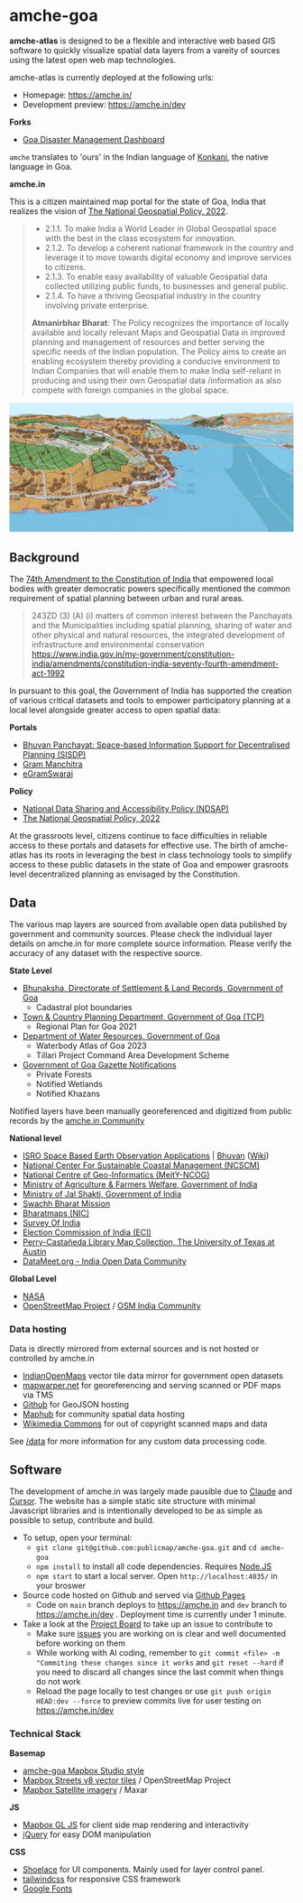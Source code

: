 # amche-goa

**amche-atlas** is designed to be a flexible and interactive web based GIS software to quickly visualize spatial data layers from a vareity of sources using the latest open web map technologies.

amche-atlas is currently deployed at the following urls:
- Homepage: https://amche.in/
- Development preview: https://amche.in/dev

**Forks**
- [Goa Disaster Management Dashboard](https://github.com/alansaviolobo/dfes-dmp)

`amche` translates to 'ours' in the Indian language of [Konkani](https://en.wikipedia.org/wiki/Konkani_language), the native language in Goa.

**amche.in**

This is a citizen maintained map portal for the state of Goa, India that realizes the vision of [The National Geospatial Policy, 2022](https://dst.gov.in/sites/default/files/National%20Geospatial%20Policy.pdf).

> - 2.1.1. To make India a World Leader in Global Geospatial space with the best in the class ecosystem for
innovation.
> - 2.1.2. To develop a coherent national framework in the country and leverage it to move towards digital
economy and improve services to citizens.
> - 2.1.3. To enable easy availability of valuable Geospatial data collected utilizing public funds, to businesses
and general public.
> - 2.1.4. To have a thriving Geospatial industry in the country involving private enterprise.
>
> **Atmanirbhar Bharat**: The Policy recognizes the importance of locally available and locally
relevant Maps and Geospatial Data in improved planning and management of resources and better serving
the specific needs of the Indian population. The Policy aims to create an enabling ecosystem thereby
providing a conducive environment to Indian Companies that will enable them to make India self-reliant in
producing and using their own Geospatial data /information as also compete with foreign companies in the
global space.

![](./assets/img/og_image.jpg)

## Background

The [74th Amendment to the Constitution of India](https://www.india.gov.in/my-government/constitution-india/amendments/constitution-india-seventy-fourth-amendment-act-1992) that empowered local bodies with greater democratic powers specifically mentioned the common requirement of spatial planning between urban and rural areas.

> 243ZD (3) (A) (i) matters of common interest between the Panchayats and the Municipalities including spatial planning, sharing of water and other physical and natural resources, the integrated development of infrastructure and environmental conservation
> https://www.india.gov.in/my-government/constitution-india/amendments/constitution-india-seventy-fourth-amendment-act-1992

In pursuant to this goal, the Government of India has supported the creation of various critical datasets and tools to empower participatory planning at a local level alongside greater access to open spatial data:

**Portals**
- [Bhuvan Panchayat: Space-based Information Support for Decentralised Planning (SISDP)](https://bhuvanpanchayat.nrsc.gov.in/)
- [Gram Manchitra](https://informatics.nic.in/uploads/pdfs/51ebda15_28_30_egov_grammanchitra_jan_25.pdf)
- [eGramSwaraj](https://egramswaraj.gov.in/)

**Policy**
- [National Data Sharing and Accessibility Policy (NDSAP)](https://dst.gov.in/national-data-sharing-and-accessibility-policy-0)
- [The National Geospatial Policy, 2022](https://dst.gov.in/sites/default/files/National%20Geospatial%20Policy.pdf)

At the grassroots level, citizens continue to face difficulties in reliable access to these portals and datasets for effective use. The birth of amche-atlas has its roots in leveraging the best in class technology tools to simplify access to these public datasets in the state of Goa and empower grasroots level decentralized planning as envisaged by the Constitution.

## Data 

The various map layers are sourced from available open data published by government and community sources. Please check the individual layer details on amche.in for more complete source information. Please verify the accuracy of any dataset with the respective source. 

**State Level**
- [Bhunaksha, Directorate of Settlement & Land Records, Government of Goa](https://bhunaksha.goa.gov.in/bhunaksha/)
  - Cadastral plot boundaries
- [Town & Country Planning Department, Government of Goa (TCP)](https://tcp.goa.gov.in/)
  - Regional Plan for Goa 2021
- [Department of Water Resources, Government of Goa](https://goawrd.gov.in/)
  - Waterbody Atlas of Goa 2023
  - Tillari Project Command Area Development Scheme
- [Government of Goa Gazette Notifications](https://archive.org/search?query=creator%3A%22Government+of+Goa%22&sort=-date)
  - Private Forests
  - Notified Wetlands
  - Notified Khazans

Notified layers have been manually georeferenced and digitized from public records by the [amche.in Community](https://github.com/publicmap/amche-goa/issues)

**National level**
- [ISRO Space Based Earth Observation Applications](https://www.isro.gov.in/SpaceBasedEarthObservationServices.html) | [Bhuvan](https://bhuvan-app1.nrsc.gov.in/) ([Wiki](https://bhuvan.nrsc.gov.in/wiki/index.php/List_of_Vector_(Thematic_Maps)_datasets))
- [National Center For Sustainable Coastal Management (NCSCM)](https://czmp.ncscm.res.in/)
- [National Centre of Geo-Informatics (MeitY-NCOG)](https://mss.ncog.gov.in/login)
- [Ministry of Agriculture & Farmers Welfare, Government of India](https://soilhealth.dac.gov.in/slusi-visualisation/)
- [Ministry of Jal Shakti, Government of India](https://indiawris.gov.in/)
- [Swachh Bharat Mission](https://sbm-g-esriindia1.hub.arcgis.com/)
- [Bharatmaps (NIC)](https://bharatmaps.gov.in/BharatMaps/Home/Map)
- [Survey Of India](https://onlinemaps.surveyofindia.gov.in/FreeMapSpecification.aspx)
- [Election Commission of India (ECI)](https://www.eci.gov.in/delimitation)
- [Perry-Castañeda Library Map Collection, The University of Texas at Austin](https://maps.lib.utexas.edu/maps/ams/india/)
- [DataMeet.org - India Open Data Community](https://datameet.org/)

**Global Level**

- [NASA](https://asterweb.jpl.nasa.gov/gdem.asp)
- [OpenStreetMap Project](https://www.openstreetmap.org/#map=12/15.4661/73.8604) / [OSM India Community](https://www.openstreetmap.in/)

### Data hosting

Data is directly mirrored from external sources and is not hosted or controlled by amche.in

- [IndianOpenMaps](https://indianopenmaps.fly.dev) vector tile data mirror for government open datasets
- [mapwarper.net](https://mapwarper.net/layers/2054) for georeferencing and serving scanned or PDF maps via TMS
- [Github](https://gist.github.com) for GeoJSON hosting
- [Maphub](https://www.maphub.co/) for community spatial data hosting
- [Wikimedia Commons](https://commons.wikimedia.org/) for out of copyright scanned maps and data

See [/data](./data) for more information for any custom data processing code.

## Software

The development of amche.in was largely made pausible due to [Claude](https://claude.ai/) and [Cursor](https://www.cursor.com/). The website has a simple static site structure with minimal Javascript libraries and is intentionally developed to be as simple as possible to setup, contribute and build.

- To setup, open your terminal:
  - `git clone git@github.com:publicmap/amche-goa.git` and `cd amche-goa`
  - `npm install` to install all code dependencies. Requires [Node.JS](https://nodejs.org/en)
  - `npm start` to start a local server. Open `http://localhost:4035/` in your broswer
- Source code hosted on Github and served via [Github Pages](https://pages.github.com/)
  - Code on `main` branch deploys to https://amche.in and `dev` branch to https://amche.in/dev . Deployment time is currently under 1 minute.
- Take a look at the [Project Board](https://github.com/publicmap/amche-goa/projects) to take up an issue to contribute to
  - Make sure [issues](https://github.com/publicmap/amche-goa/issues) you are working on is clear and well documented before working on them
  - While working with AI coding, remember to `git commit <file> -m "Commiting these changes since it works` and `git reset --hard` if you need to discard all changes since the last commit when things do not work
  - Reload the page locally to test changes or use `git push origin HEAD:dev --force` to preview commits live for user testing on https://amche.in/dev

### Technical Stack

**Basemap**
- [amche-goa Mapbox Studio style](https://api.mapbox.com/styles/v1/planemad/cm3gyibd3004x01qz08rohcsg.html?title=copy&access_token=pk.eyJ1IjoicGxhbmVtYWQiLCJhIjoiY2x2MzZwbGRyMGdheDJtbXVwdDA4aDNyaCJ9.nbvz6aNGQo68xa4NtWH26A&zoomwheel=true&fresh=true#13.82/15.18819/73.96438)
- [Mapbox Streets v8 vector tiles](https://docs.mapbox.com/data/tilesets/reference/mapbox-streets-v8/) / OpenStreetMap Project
- [Mapbox Satellite imagery](https://www.mapbox.com/maps/satellite) / Maxar

**JS**
- [Mapbox GL JS](https://www.mapbox.com/mapbox-gljs) for client side map rendering and interactivity
- [jQuery](https://jquery.com/) for easy DOM manipulation

**CSS**
- [Shoelace](https://shoelace.style/) for UI components. Mainly used for layer control panel.
- [tailwindcss](https://tailwindcss.com/) for responsive CSS framework
- [Google Fonts](https://fonts.gstatic.com)



